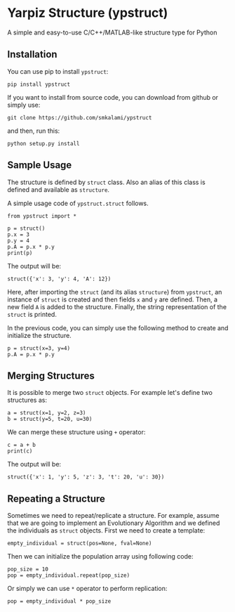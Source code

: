 # Yarpiz Structure (ypstruct)

A simple and easy-to-use C/C++/MATLAB-like structure type for Python


## Installation

You can use pip to install `ypstruct`:

    pip install ypstruct

If you want to install from source code, you can download from github or simply use:

    git clone https://github.com/smkalami/ypstruct

and then, run this:

    python setup.py install


## Sample Usage

The structure is defined by `struct` class. Also an alias of this class is defined and available as `structure`.

A simple usage code of `ypstruct.struct` follows.

    from ypstruct import *

    p = struct()
    p.x = 3
    p.y = 4
    p.A = p.x * p.y
    print(p)

The output will be:

    struct({'x': 3, 'y': 4, 'A': 12})

Here, after importing the `struct` (and its alias `structure`) from `ypstruct`, an instance of `struct` is created and then fields `x` and `y` are defined. Then, a new field `A` is added to the structure. Finally, the string representation of the `struct` is printed.

In the previous code, you can simply use the following method to create and initialize the structure.

    p = struct(x=3, y=4)
    p.A = p.x * p.y

## Merging Structures

It is possible to merge two `struct` objects. For example let's define two structures as:

    a = struct(x=1, y=2, z=3)
    b = struct(y=5, t=20, u=30)

We can merge these structure using `+` operator:

    c = a + b
    print(c)

The output will be:

    struct({'x': 1, 'y': 5, 'z': 3, 't': 20, 'u': 30})

## Repeating a Structure

Sometimes we need to repeat/replicate a structure. For example, assume that we are going to implement an Evolutionary Algorithm and we defined the individuals as `struct` objects. First we need to create a template:

    empty_individual = struct(pos=None, fval=None)

Then we can initialize the population array using following code:

    pop_size = 10
    pop = empty_individual.repeat(pop_size)

Or simply we can use `*` operator to perform replication:

    pop = empty_individual * pop_size

